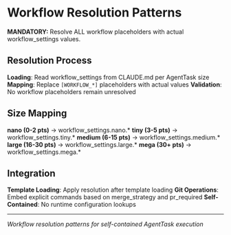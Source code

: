 # Workflow Resolution Patterns

**MANDATORY:** Resolve ALL workflow placeholders with actual workflow_settings values.

## Resolution Process

**Loading**: Read workflow_settings from CLAUDE.md per AgentTask size
**Mapping**: Replace `[WORKFLOW_*]` placeholders with actual values
**Validation**: No workflow placeholders remain unresolved

## Size Mapping

**nano (0-2 pts)** → workflow_settings.nano.*
**tiny (3-5 pts)** → workflow_settings.tiny.*
**medium (6-15 pts)** → workflow_settings.medium.*
**large (16-30 pts)** → workflow_settings.large.*
**mega (30+ pts)** → workflow_settings.mega.*

## Integration

**Template Loading**: Apply resolution after template loading
**Git Operations**: Embed explicit commands based on merge_strategy and pr_required
**Self-Contained**: No runtime configuration lookups

---
*Workflow resolution patterns for self-contained AgentTask execution*